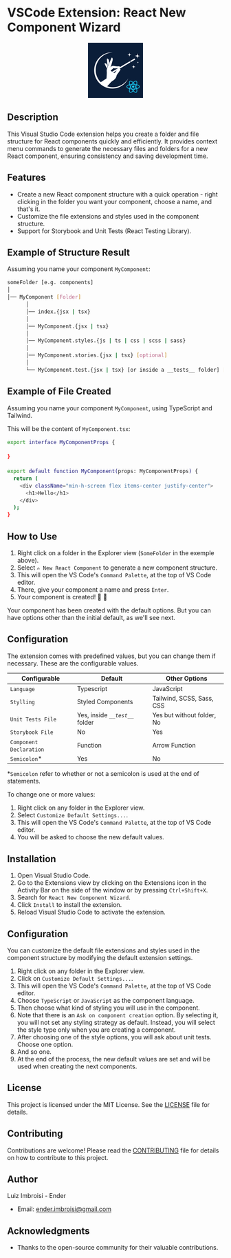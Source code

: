 # VSCode Extension: React New Component Wizard

<center>
  <img src="https://raw.githubusercontent.com/imbroisi/vscode-extension-react-component-creator-wizard/main/images/logo.png">
</center>

## Description
This Visual Studio Code extension helps you create a folder and file structure for React components quickly and efficiently. It provides context menu commands to generate the necessary files and folders for a new React component, ensuring consistency and saving development time.

## Features
- Create a new React component structure with a quick operation - right clicking in the folder you want your component, choose a name, and that's it. 
- Customize the file extensions and styles used in the component structure.
- Support for Storybook and Unit Tests (React Testing Library).

## Example of Structure Result
Assuming you name your component `MyComponent`:
```bash
someFolder [e.g. components]
│
│── MyComponent [Folder]
      │
      │── index.{jsx | tsx}
      │
      │── MyComponent.{jsx | tsx}
      │
      │── MyComponent.styles.{js | ts | css | scss | sass}
      │
      │── MyComponent.stories.{jsx | tsx} [optional]
      │
      └── MyComponent.test.{jsx | tsx} [or inside a __tests__ folder] [optional]
```

## Example of File Created
Assuming you name your component `MyComponent`, using TypeScript and Tailwind.

This will be the content of `MyComponent.tsx`:

```bash
export interface MyComponentProps {

}

export default function MyComponent(props: MyComponentProps) {
  return (
    <div className="min-h-screen flex items-center justify-center">
      <h1>Hello</h1>
    </div>
  );
}

```

## How to Use
1. Right click on a folder in the Explorer view (`SomeFolder` in the exemple above).
2. Select `✍️ New React Component` to generate a new component structure.
3. This will open the VS Code's `Command Palette`, at the top of VS Code editor.
4. There, give your component a name and press `Enter`.
5. Your component is created! 🥳 🎉

Your component has been created with the default options. But you can have options other than the initial default, as we'll see next.

## Configuration
The extension comes with predefined values, but you can change them if necessary.
These are the configurable values.

|  Configurable           | Default                        | Other Options         
| ----------------------- | ------------------------------ | ------------------------- |
| `Language`              | Typescript                     | JavaScript                |
| `Stylling`              | Styled Components              | Tailwind, SCSS, Sass, CSS |
| `Unit Tests File`       | Yes, inside *`__test__`* folder  | Yes but without folder, No    |                  
| `Storybook File`        | No                             | Yes                       |                  
| `Component Declaration` | Function                       | Arrow Function            |                  
| `Semicolon`*            | Yes                            | No                        |                  

*`Semicolon` refer to whether or not a semicolon is used at the end of statements.

To change one or more values:
1. Right click on any folder in the Explorer view.
2. Select `Customize Default Settings...`.
3. This will open the VS Code's `Command Palette`, at the top of VS Code editor.
4. You will be asked to choose the new default values.

## Installation
1. Open Visual Studio Code.
2. Go to the Extensions view by clicking on the Extensions icon in the Activity Bar on the side of the window or by pressing `Ctrl+Shift+X`.
3. Search for `React New Component Wizard`.
4. Click `Install` to install the extension.
5. Reload Visual Studio Code to activate the extension.

## Configuration
You can customize the default file extensions and styles used in the component structure by modifying the default extension settings.
1. Right click on any folder in the Explorer view.
2. Click on `Customize Default Settings...`.
3. This will open the VS Code's `Command Palette`, at the top of VS Code editor.
4. Choose `TypeScript` or `JavaScript` as the component language.
5. Then choose what kind of styling you will use in the component.
6. Note that there is an `Ask on component creation` option. By selecting it, you will not set any styling strategy as default. Instead, you will select the style type only when you are creating a component.
7. After choosing one of the style options, you will ask about unit tests. Choose one option.
8. And so one.
9. At the end of the process, the new default values are set and will be used when creating the next components.

## License
This project is licensed under the MIT License. See the [LICENSE](LICENSE) file for details.

## Contributing
Contributions are welcome! Please read the [CONTRIBUTING](CONTRIBUTING.md) file for details on how to contribute to this project.

## Author
Luiz Imbroisi - Ender
- Email: ender.imbroisi@gmail.com

## Acknowledgments
- Thanks to the open-source community for their valuable contributions.

